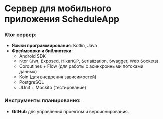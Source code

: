 # Сервер для мобильного приложения ScheduleApp

### Ktor сервер:
- **Языки программирования**: Kotlin, Java
- **Фреймворки и библиотеки**:
  - Android SDK
  - Ktor (Jwt, Exposed, HikariCP, Serialization, Swagger, Web Sockets) 
  - Coroutines + Flow (для работы с асинхронными потоками данных)
  - Koin (для внедрения зависимостей)
  - PostgreSQL
  - JUnit + Mockito (тестирование)

### Инструменты планирования:
- **GitHub** для управления проектом и версионирования.
